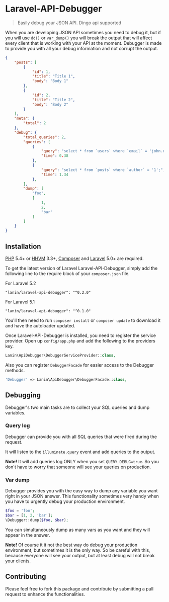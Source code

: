 # Laravel-API-Debugger
> Easily debug your JSON API. Dingo api supported

When you are developing JSON API sometimes you need to debug it, but if you will use `dd()` or `var_dump()` you will break the output that will affect every client that is working with your API at the moment. Debugger is made to provide you with all your debug information and not corrupt the output.

```json
{
    "posts": [
        {
            "id": 1,
            "title": "Title 1",
            "body": "Body 1"
        },        
        {
            "id": 2,
            "title": "Title 2",
            "body": "Body 2"
        }
    ],
    "meta": {
        "total": 2
    },
    "debug": {
        "total_queries": 2,
        "queries": [
            {
                "query": "select * from `users` where `email` = 'john.doe@acme.com' limit 1;",
                "time": 0.38
            },
            {
                "query": "select * from `posts` where `author` = '1';",
                "time": 1.34
            },
        ],
        "dump": [
            "foo",
            [
                1,
                2,
                "bar"
            ]
        ]
    }
}
```

## Installation

[PHP](https://php.net) 5.4+ or [HHVM](http://hhvm.com) 3.3+, [Composer](https://getcomposer.org) and [Laravel](http://laravel.com) 5.0+ are required.

To get the latest version of Laravel Laravel-API-Debugger, simply add the following line to the require block of your `composer.json` file.

For Laravel 5.2
```
"lanin/laravel-api-debugger": "^0.2.0"
```

For Laravel 5.1
```
"lanin/laravel-api-debugger": "^0.1.0"
```

You'll then need to run `composer install` or `composer update` to download it and have the autoloader updated.

Once Laravel-API-Debugger is installed, you need to register the service provider. Open up `config/app.php` and add the following to the providers key.

```php
Lanin\ApiDebugger\DebuggerServiceProvider::class,
```

Also you can register `DebuggerFacade` for easier  access to the Debugger methods.

```php
'Debugger' => Lanin\ApiDebugger\DebuggerFacade::class,
```

## Debugging

Debugger's two main tasks are to collect your SQL queries and dump variables.

### Query log

Debugger can provide you with all SQL queries that were fired during the request.

It will listen to the `illuminate.query` event and add queries to the output.

**Note!** It will add queries log ONLY when you set `QUERY_DEBUG=true`. So you don't have to worry that someone will see your queries on production.

### Var dump

Debugger provides you with the easy way to dump any variable you want right in your JSON answer. This functionality sometimes very handy when you have to urgently debug your production environment.

```php
$foo = 'foo';
$bar = [1, 2, 'bar'];
\Debugger::dump($foo, $bar);
```

You can simultaneously dump as many vars as you want and they will appear in the answer.

**Note!** Of course it it not the best way do debug your production environment, but sometimes it is the only way. So be careful with this, because everyone will see your output, but at least debug will not break your clients.

## Contributing

Please feel free to fork this package and contribute by submitting a pull request to enhance the functionalities.
